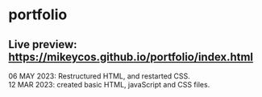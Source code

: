 # portfolio
Live preview: <https://mikeycos.github.io/portfolio/index.html>
---
06 MAY 2023: Restructured HTML, and restarted CSS.  
12 MAR 2023: created basic HTML, javaScript and CSS files.  